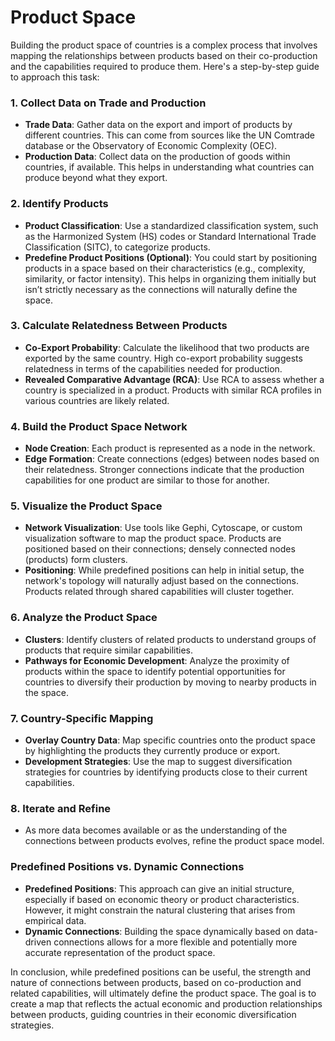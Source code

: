 # Product Space

Building the product space of countries is a complex process that involves mapping the relationships between products based on their co-production and the capabilities required to produce them. Here's a step-by-step guide to approach this task:

### 1. **Collect Data on Trade and Production**
   - **Trade Data**: Gather data on the export and import of products by different countries. This can come from sources like the UN Comtrade database or the Observatory of Economic Complexity (OEC).
   - **Production Data**: Collect data on the production of goods within countries, if available. This helps in understanding what countries can produce beyond what they export.

### 2. **Identify Products**
   - **Product Classification**: Use a standardized classification system, such as the Harmonized System (HS) codes or Standard International Trade Classification (SITC), to categorize products.
   - **Predefine Product Positions (Optional)**: You could start by positioning products in a space based on their characteristics (e.g., complexity, similarity, or factor intensity). This helps in organizing them initially but isn’t strictly necessary as the connections will naturally define the space.

### 3. **Calculate Relatedness Between Products**
   - **Co-Export Probability**: Calculate the likelihood that two products are exported by the same country. High co-export probability suggests relatedness in terms of the capabilities needed for production.
   - **Revealed Comparative Advantage (RCA)**: Use RCA to assess whether a country is specialized in a product. Products with similar RCA profiles in various countries are likely related.

### 4. **Build the Product Space Network**
   - **Node Creation**: Each product is represented as a node in the network.
   - **Edge Formation**: Create connections (edges) between nodes based on their relatedness. Stronger connections indicate that the production capabilities for one product are similar to those for another.

### 5. **Visualize the Product Space**
   - **Network Visualization**: Use tools like Gephi, Cytoscape, or custom visualization software to map the product space. Products are positioned based on their connections; densely connected nodes (products) form clusters.
   - **Positioning**: While predefined positions can help in initial setup, the network's topology will naturally adjust based on the connections. Products related through shared capabilities will cluster together.

### 6. **Analyze the Product Space**
   - **Clusters**: Identify clusters of related products to understand groups of products that require similar capabilities.
   - **Pathways for Economic Development**: Analyze the proximity of products within the space to identify potential opportunities for countries to diversify their production by moving to nearby products in the space.

### 7. **Country-Specific Mapping**
   - **Overlay Country Data**: Map specific countries onto the product space by highlighting the products they currently produce or export.
   - **Development Strategies**: Use the map to suggest diversification strategies for countries by identifying products close to their current capabilities.

### 8. **Iterate and Refine**
   - As more data becomes available or as the understanding of the connections between products evolves, refine the product space model.

### Predefined Positions vs. Dynamic Connections
- **Predefined Positions**: This approach can give an initial structure, especially if based on economic theory or product characteristics. However, it might constrain the natural clustering that arises from empirical data.
- **Dynamic Connections**: Building the space dynamically based on data-driven connections allows for a more flexible and potentially more accurate representation of the product space.

In conclusion, while predefined positions can be useful, the strength and nature of connections between products, based on co-production and related capabilities, will ultimately define the product space. The goal is to create a map that reflects the actual economic and production relationships between products, guiding countries in their economic diversification strategies.
